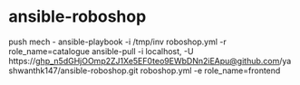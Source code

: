 # ansible-roboshop
push mech - ansible-playbook -i /tmp/inv roboshop.yml -r role_name=catalogue
ansible-pull -i localhost, -U https://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@github.com/yashwanthk147/ansible-roboshop.git roboshop.yml -e role_name=frontend
